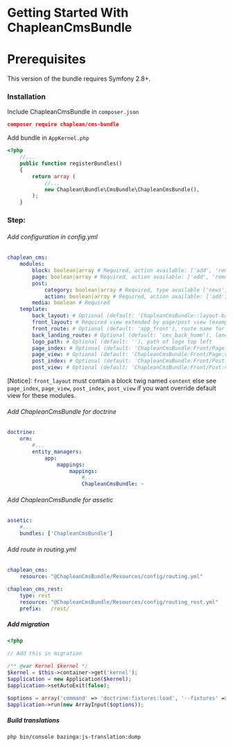 Getting Started With ChapleanCmsBundle
=======================================

# Prerequisites

This version of the bundle requires Symfony 2.8+.

### Installation

Include ChapleanCmsBundle in `composer.json`

``` json
composer require chaplean/cms-bundle
```

Add bundle in `AppKernel.php`

```php
<?php
    //...
    public function registerBundles()
    {
        return array (
            //...
            new Chaplean\Bundle\CmsBundle\ChapleanCmsBundle(),
        );
    }
```

### Step:

###### Add configuration in config.yml

```yaml
chaplean_cms:
    modules:
        block: boolean|array # Required, action available: ['add', 'remove']
        page: boolean|array # Required, action available: ['add', 'remove']
        post:
            category: boolean|array # Required, type available ['news', 'testimonial', 'video', 'zoom']
            action: boolean|array # Required, action available: ['add', 'duplicate', 'remove']
        media: boolean # Required
    template:
        back_layout: # Optional (default: 'ChapleanCmsBundle::layout-backoffice.html.twig'), for override default back layout (add a menu in sidebar for example)
        front_layout: # Required view extended by page/post view (example: 'ChapleanCmsBundle::layout-frontoffice.html.twig')
        front_route: # Optional (default: 'app_front'), route name for return to main site
        back_landing_route: # Optional (default: 'cms_back_home'), landing page to redirect to when requesting the backoffice without specific page
        logo_path: # Optional (default: ''), path of logo top left
        page_index: # Optional (default: 'ChapleanCmsBundle:Front/Page:index.html.twig'), Custom frontend page list
        page_view: # Optional (default: 'ChapleanCmsBundle:Front/Page:view.html.twig'), Custom frontend page
        post_index: # Optional (default: 'ChapleanCmsBundle:Front/Post:index.html.twig'), Custom frontend post list
        post_view: # Optional (default: 'ChapleanCmsBundle:Front/Post:view.html.twig'), Custom frontend post
```

[Notice]: `front_layout` must contain a block twig named `content` else see `page_index`, `page_view`, `post_index`, `post_view` if you want override default view for these modules.

###### Add ChapleanCmsBundle for doctrine
```yaml
doctrine:
    orm:
        #...
        entity_managers:
            app:
                mappings:
                    mappings:
                        #...
                        ChapleanCmsBundle: ~
```

###### Add ChapleanCmsBundle for assetic
```yaml
assetic:
    #...
    bundles: ['ChapleanCmsBundle']
```

###### Add route in routing.yml
```yaml
chaplean_cms:
    resource: "@ChapleanCmsBundle/Resources/config/routing.yml"

chaplean_cms_rest:
    type: rest
    resource: "@ChapleanCmsBundle/Resources/config/routing_rest.yml"
    prefix:   /rest/
```

##### Add migration
```php
<?php

// Add this in migration

/** @var Kernel $kernel */
$kernel = $this->container->get('kernel');
$application = new Application($kernel);
$application->setAutoExit(false);

$options = array('command' => 'doctrine:fixtures:load', '--fixtures' => 'vendor/chaplean/cms-bundle/Chaplean/Bundle/CmsBundle/DataFixtures/ORM', '--append' => true);
$application->run(new ArrayInput($options));

```

##### Build translations
```shell
php bin/console bazinga:js-translation:dump
```
